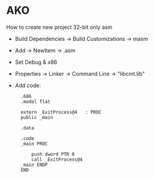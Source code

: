 # AKO

How to create new project
32-bit only asm

- Build Dependencies -> Build Customizations -> masm

- Add -> NewItem -> <filename>.asm

- Set Debug & x86

- Properties -> Linker -> Command Line -> "libcmt.lib"

- Add code:

		.686
		.model flat

		extern _ExitProcess@4	: PROC
		public _main

		.data

		.code
		_main PROC

			push dword PTR 0
			call _ExitProcess@4
		_main ENDP
		END